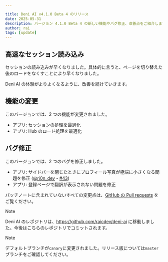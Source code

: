 ```yaml
---

title: Deni AI v4.1.0 Beta 4 のリリース
date: 2025-05-31
description: バージョン 4.1.0 Beta 4 の新しい機能やバグ修正、改善点をご紹介します。
author: rai
tags: [update]
---
```


## 高速なセッション読み込み

セッションの読み込みが早くなりました。具体的に言うと、ページを切り替えた後のロードをなくすことにより早くなりました。

Deni AI の体験がよりよくなるように、改善を続けていきます。

## 機能の変更

このバージョンでは、2 つの機能が変更されました。

- アプリ: セッションの処理を最適化
- アプリ: Hub のロード処理を最適化

## バグ修正

このバージョンでは、2 つのバグを修正しました。

- アプリ: サイドバーを閉じたときにプロフィール写真が極端に小さくなる問題を修正 ([@ri0n_dev](https://github.com/ri0n_dev) - [#43](https://github.com/raicdev/deni-ai/pull/43))
- アプリ: 登録ページで翻訳が表示されない問題を修正

パッチノートに含まれていないすべての変更点は、[GitHub の Pull requests](https://github.com/raicdev/deni-ai/pull/47) をご覧ください。

> [!NOTE]
> Deni AI のレポジトリは、https://github.com/raicdev/deni-ai に移動しました。今後はこちらのレポジトリでコミットされます。

> [!NOTE]
> デフォルトブランチが``canary``に変更されました。リリース版については``master``ブランチをご確認してください。

